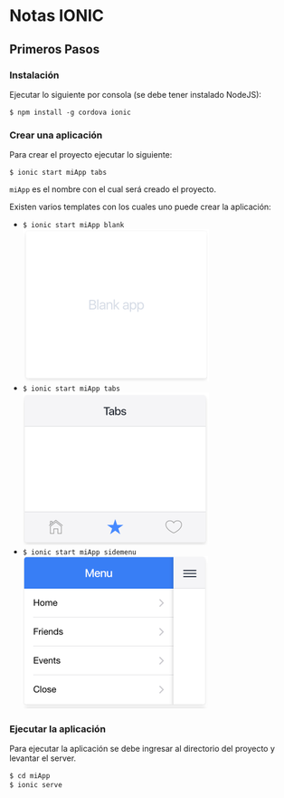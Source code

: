 # Notas IONIC
## Primeros Pasos
### Instalación
Ejecutar lo siguiente por consola (se debe tener instalado NodeJS):
```
$ npm install -g cordova ionic
```

### Crear una aplicación
Para crear el proyecto ejecutar lo siguiente:
```
$ ionic start miApp tabs
```
`miApp` es el nombre con el cual será creado el proyecto.

Existen varios templates con los cuales uno puede crear la aplicación:

- `$ ionic start miApp blank`
![GitHub Logo](images/blank.png)
- `$ ionic start miApp tabs`
![GitHub Logo](images/tabs.png)
- `$ ionic start miApp sidemenu`
![GitHub Logo](images/sidemenu.png)


### Ejecutar la aplicación
Para ejecutar la aplicación se debe ingresar al 
directorio del proyecto y levantar el server.

```
$ cd miApp
$ ionic serve
```
